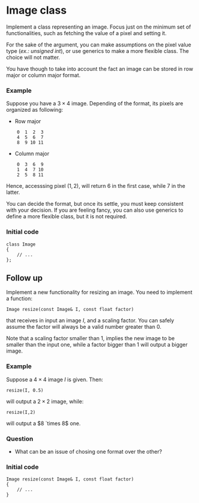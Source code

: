 # Image class

Implement a class representing an image. Focus just on the minimum set of functionalities, such as fetching the value of a pixel and setting it.

For the sake of the argument, you can make assumptions on the pixel value type (_ex.: unsigned int_), or use generics to make a more flexible class. The choice will not matter.

You have though to take into account the fact an image can be stored in row major or column major format.

### Example
Suppose you have a $3 \times 4$ image. Depending of the format, its pixels are organized as following:
- Row major
```
    0  1  2  3
    4  5  6  7
    8  9 10 11
```
- Column major
```
    0  3  6  9
    1  4  7 10
    2  5  8 11
```

Hence, accesssing pixel $(1,2)$, will return $6$ in the first case, while $7$ in the latter.

You can decide the format, but once its settle, you must keep consistent with your decision. If you are feeling fancy, you can also use generics to define a more flexible class, but it is not required.

### Initial code
```
class Image
{
    // ...
};
```


## Follow up

Implement a new functionality for resizing an image. You need to implement a function:
```
Image resize(const Image& I, const float factor)
```
that receives in input an image $I$, and a scaling factor. You can safely assume the factor will always be a valid number greater than $0$.

Note that a scaling factor smaller than $1$, implies the new image to be smaller than the input one, while a factor bigger than $1$ will output a bigger image.

### Example
Suppose a $4 \times 4$ image $I$ is given. Then:
```
resize(I, 0.5)
```
will output a $2 \times 2$ image, while:
```
resize(I,2)
```
will output a $8 `times 8$ one.

### Question
- What can be an issue of chosing one format over the other?

### Initial code
```
Image resize(const Image& I, const float factor)
{
    // ...
}
```
